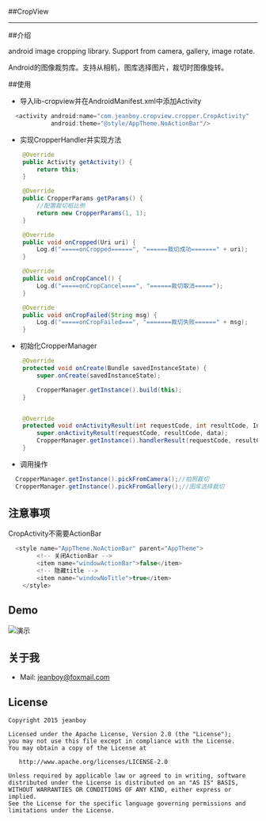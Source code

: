 ##CropView

------

##介绍

android image cropping library. Support from camera, gallery, image rotate.

Android的图像裁剪库。支持从相机，图库选择图片，裁切时图像旋转。

##使用

* 导入lib-cropview并在AndroidManifest.xml中添加Activity
```java 
  <activity android:name="com.jeanboy.cropview.cropper.CropActivity"
            android:theme="@style/AppTheme.NoActionBar"/>
```

* 实现CropperHandler并实现方法
```java
    @Override
    public Activity getActivity() {
        return this;
    }

    @Override
    public CropperParams getParams() {
		//配置裁切框比例
        return new CropperParams(1, 1);
    }

    @Override
    public void onCropped(Uri uri) {
        Log.d("=====onCropped======", "======裁切成功=======" + uri);
    }

    @Override
    public void onCropCancel() {
        Log.d("=====onCropCancel====", "======裁切取消=====");
    }

    @Override
    public void onCropFailed(String msg) {
        Log.d("=====onCropFailed===", "=======裁切失败======" + msg);
    }
```

* 初始化CropperManager

```java
	@Override
    protected void onCreate(Bundle savedInstanceState) {
        super.onCreate(savedInstanceState);

        CropperManager.getInstance().build(this);
    }


 	@Override
    protected void onActivityResult(int requestCode, int resultCode, Intent data) {
        super.onActivityResult(requestCode, resultCode, data);
        CropperManager.getInstance().handlerResult(requestCode, resultCode, data);
    }

```

* 调用操作
```java
  CropperManager.getInstance().pickFromCamera();//拍照裁切
  CropperManager.getInstance().pickFromGallery();//图库选择裁切
```
## 注意事项
CropActivity不需要ActionBar
```java
  <style name="AppTheme.NoActionBar" parent="AppTheme">
        <!-- 关闭ActionBar -->
        <item name="windowActionBar">false</item>
        <!-- 隐藏title -->
        <item name="windowNoTitle">true</item>
	</style>
```


## Demo

![演示][1]

## 关于我

* Mail: jeanboy@foxmail.com

## License

    Copyright 2015 jeanboy

    Licensed under the Apache License, Version 2.0 (the "License");
    you may not use this file except in compliance with the License.
    You may obtain a copy of the License at

       http://www.apache.org/licenses/LICENSE-2.0

    Unless required by applicable law or agreed to in writing, software
    distributed under the License is distributed on an "AS IS" BASIS,
    WITHOUT WARRANTIES OR CONDITIONS OF ANY KIND, either express or implied.
    See the License for the specific language governing permissions and
    limitations under the License.

  [1]: https://github.com/freekite/CropView/blob/master/resource/ScreenRecord.gif
